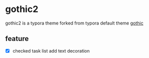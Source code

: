 # gothic2

gothic2 is a typora theme forked from typora default theme [gothic](http://theme.typora.io/theme/Gothic/)

## feature

- [x] checked task list add text decoration
